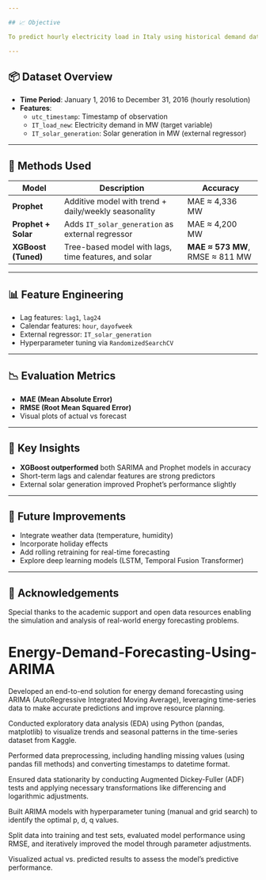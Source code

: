 ```yaml
---

## 📈 Objective

To predict hourly electricity load in Italy using historical demand data, solar generation, and temporal features. The predictions aim to support better load planning, peak demand management, and integration of renewable energy.

---
```


## 📦 Dataset Overview

- **Time Period**: January 1, 2016 to December 31, 2016 (hourly resolution)
- **Features**:
  - `utc_timestamp`: Timestamp of observation
  - `IT_load_new`: Electricity demand in MW (target variable)
  - `IT_solar_generation`: Solar generation in MW (external regressor)

---

## 🔧 Methods Used

| Model | Description | Accuracy |
|-------|-------------|----------|
| **Prophet** | Additive model with trend + daily/weekly seasonality | MAE ≈ 4,336 MW |
| **Prophet + Solar** | Adds `IT_solar_generation` as external regressor | MAE ≈ 4,200 MW |
| **XGBoost (Tuned)** | Tree-based model with lags, time features, and solar | **MAE ≈ 573 MW**, RMSE ≈ 811 MW |

---

## 📊 Feature Engineering

- Lag features: `lag1`, `lag24`
- Calendar features: `hour`, `dayofweek`
- External regressor: `IT_solar_generation`
- Hyperparameter tuning via `RandomizedSearchCV`

---

## 📉 Evaluation Metrics

- **MAE (Mean Absolute Error)**
- **RMSE (Root Mean Squared Error)**
- Visual plots of actual vs forecast

---

## 📌 Key Insights

- **XGBoost outperformed** both SARIMA and Prophet models in accuracy
- Short-term lags and calendar features are strong predictors
- External solar generation improved Prophet’s performance slightly

---

## 🚀 Future Improvements

- Integrate weather data (temperature, humidity)
- Incorporate holiday effects
- Add rolling retraining for real-time forecasting
- Explore deep learning models (LSTM, Temporal Fusion Transformer)

---

## 🤝 Acknowledgements

Special thanks to the academic support and open data resources enabling the simulation and analysis of real-world energy forecasting problems.












# Energy-Demand-Forecasting-Using-ARIMA

Developed an end-to-end solution for energy demand forecasting using ARIMA (AutoRegressive Integrated Moving Average), leveraging time-series data to make accurate predictions and improve resource planning.

Conducted exploratory data analysis (EDA) using Python (pandas, matplotlib) to visualize trends and seasonal patterns in the time-series dataset from Kaggle.

Performed data preprocessing, including handling missing values (using pandas fill methods) and converting timestamps to datetime format.

Ensured data stationarity by conducting Augmented Dickey-Fuller (ADF) tests and applying necessary transformations like differencing and logarithmic adjustments.

Built ARIMA models with hyperparameter tuning (manual and grid search) to identify the optimal p, d, q values.

Split data into training and test sets, evaluated model performance using RMSE, and iteratively improved the model through parameter adjustments.

Visualized actual vs. predicted results to assess the model’s predictive performance.

